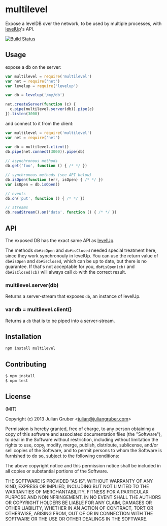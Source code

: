 # multilevel

Expose a levelDB over the network, to be used by multiple processes,
with [levelUp](https://github.com/rvagg/node-levelup)'s API.

[![Build Status](https://travis-ci.org/juliangruber/multilevel.png?branch=master)](https://travis-ci.org/juliangruber/multilevel)

## Usage

expose a db on the server:

```js
var multilevel = require('multilevel')
var net = require('net')
var levelup = require('levelup')

var db = levelup('/my/db')

net.createServer(function (c) {
  c.pipe(multilevel.server(db)).pipe(c)
}).listen(3000)
```

and connect to it from the client:

```js
var multilevel = require('multilevel')
var net = require('net')

var db = multilevel.client()
db.pipe(net.connect(3000)).pipe(db)
  
// asynchronous methods
db.get('foo', function () { /* */ })

// synchronous methods (see API below)
db.isOpen(function (err, isOpen) { /* */ })
var isOpen = db.isOpen()

// events
db.on('put', function () { /* */ })

// streams
db.readStream().on('data', function () { /* */ })
```

## API

The exposed DB has the exact same API as
[levelUp](https://github.com/rvagg/node-levelup).

The methods `db#isOpen` and `db#isClosed` needed special treatment here,
since they work synchronouly in levelUp. You can use the return value of
`db#isOpen` and `db#isClosed`, which can be up to date, but there is no guarantee.
If that's not acceptable for you, `db#isOpen(cb)` and `db#isClosed(cb)` will always
call `cb` with the correct result.

### multilevel.server(db)

Returns a server-stream that exposes `db`, an instance of levelUp.

### var db = multilevel.client()

Returns a `db` that is to be piped into a server-stream.

## Installation

```bash
npm install multilevel
```

## Contributing

```bash
$ npm install
$ npm test
```

## License

(MIT)

Copyright (c) 2013 Julian Gruber &lt;julian@juliangruber.com&gt;

Permission is hereby granted, free of charge, to any person obtaining a copy of this software and associated documentation files (the "Software"), to deal in the Software without restriction, including without limitation the rights to use, copy, modify, merge, publish, distribute, sublicense, and/or sell copies of the Software, and to permit persons to whom the Software is furnished to do so, subject to the following conditions:

The above copyright notice and this permission notice shall be included in all copies or substantial portions of the Software.

THE SOFTWARE IS PROVIDED "AS IS", WITHOUT WARRANTY OF ANY KIND, EXPRESS OR IMPLIED, INCLUDING BUT NOT LIMITED TO THE WARRANTIES OF MERCHANTABILITY, FITNESS FOR A PARTICULAR PURPOSE AND NONINFRINGEMENT. IN NO EVENT SHALL THE AUTHORS OR COPYRIGHT HOLDERS BE LIABLE FOR ANY CLAIM, DAMAGES OR OTHER LIABILITY, WHETHER IN AN ACTION OF CONTRACT, TORT OR OTHERWISE, ARISING FROM, OUT OF OR IN CONNECTION WITH THE SOFTWARE OR THE USE OR OTHER DEALINGS IN THE SOFTWARE.
